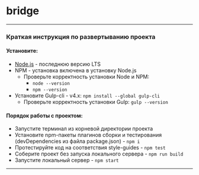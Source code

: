 # bridge
---
### Краткая инструкция по развертыванию проекта
#### Установите:
* [Node.js](https://nodejs.org/ru/) - последнюю версию LTS
* NPM - установка включена в установку Node.js
    * Проверьте корректность установки Node и NPM:
        * `node --version`
        * `npm --version`
* Установите Gulp-cli - v4.x: `npm install --global gulp-cli`
    * Проверьте корректность установки Gulp: `gulp --version`
#### Порядок работы с проектом:
* Запустите терминал из корневой директории проекта
* Установите npm-пакеты плагинов сборки и тестирования (devDependencies из файла package.json) - `npm i`
* Протестируйте код на соответствия style-guides - `npm test`
* Соберите проект без запуска локального сервера - `npm run build`
* Запустите локальный сервер - `npm start`
---